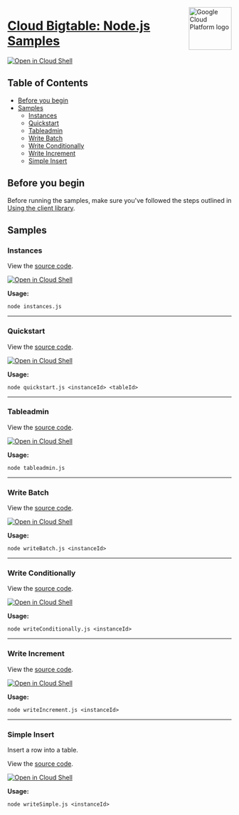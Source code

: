 [//]: # "This README.md file is auto-generated, all changes to this file will be lost."
[//]: # "To regenerate it, use `python -m synthtool`."
<img src="https://avatars2.githubusercontent.com/u/2810941?v=3&s=96" alt="Google Cloud Platform logo" title="Google Cloud Platform" align="right" height="96" width="96"/>

# [Cloud Bigtable: Node.js Samples](https://github.com/googleapis/nodejs-bigtable)

[![Open in Cloud Shell][shell_img]][shell_link]



## Table of Contents

* [Before you begin](#before-you-begin)
* [Samples](#samples)
  * [Instances](#instances)
  * [Quickstart](#quickstart)
  * [Tableadmin](#tableadmin)
  * [Write Batch](#write-batch)
  * [Write Conditionally](#write-conditionally)
  * [Write Increment](#write-increment)
  * [Simple Insert](#simple-insert)

## Before you begin

Before running the samples, make sure you've followed the steps outlined in
[Using the client library](https://github.com/googleapis/nodejs-bigtable#using-the-client-library).

## Samples



### Instances

View the [source code](https://github.com/googleapis/nodejs-bigtable/blob/master/samples/instances.js).

[![Open in Cloud Shell][shell_img]](https://console.cloud.google.com/cloudshell/open?git_repo=https://github.com/googleapis/nodejs-bigtable&page=editor&open_in_editor=samples/instances.js,samples/README.md)

__Usage:__


`node instances.js`


-----




### Quickstart

View the [source code](https://github.com/googleapis/nodejs-bigtable/blob/master/samples/quickstart.js).

[![Open in Cloud Shell][shell_img]](https://console.cloud.google.com/cloudshell/open?git_repo=https://github.com/googleapis/nodejs-bigtable&page=editor&open_in_editor=samples/quickstart.js,samples/README.md)

__Usage:__


`node quickstart.js <instanceId> <tableId>`


-----




### Tableadmin

View the [source code](https://github.com/googleapis/nodejs-bigtable/blob/master/samples/tableadmin.js).

[![Open in Cloud Shell][shell_img]](https://console.cloud.google.com/cloudshell/open?git_repo=https://github.com/googleapis/nodejs-bigtable&page=editor&open_in_editor=samples/tableadmin.js,samples/README.md)

__Usage:__


`node tableadmin.js`


-----




### Write Batch

View the [source code](https://github.com/googleapis/nodejs-bigtable/blob/master/samples/writeBatch.js).

[![Open in Cloud Shell][shell_img]](https://console.cloud.google.com/cloudshell/open?git_repo=https://github.com/googleapis/nodejs-bigtable&page=editor&open_in_editor=samples/writeBatch.js,samples/README.md)

__Usage:__


`node writeBatch.js <instanceId>`


-----




### Write Conditionally

View the [source code](https://github.com/googleapis/nodejs-bigtable/blob/master/samples/writeConditionally.js).

[![Open in Cloud Shell][shell_img]](https://console.cloud.google.com/cloudshell/open?git_repo=https://github.com/googleapis/nodejs-bigtable&page=editor&open_in_editor=samples/writeConditionally.js,samples/README.md)

__Usage:__


`node writeConditionally.js <instanceId>`


-----




### Write Increment

View the [source code](https://github.com/googleapis/nodejs-bigtable/blob/master/samples/writeIncrement.js).

[![Open in Cloud Shell][shell_img]](https://console.cloud.google.com/cloudshell/open?git_repo=https://github.com/googleapis/nodejs-bigtable&page=editor&open_in_editor=samples/writeIncrement.js,samples/README.md)

__Usage:__


`node writeIncrement.js <instanceId>`


-----




### Simple Insert

Insert a row into a table.

View the [source code](https://github.com/googleapis/nodejs-bigtable/blob/master/samples/writeSimple.js).

[![Open in Cloud Shell][shell_img]](https://console.cloud.google.com/cloudshell/open?git_repo=https://github.com/googleapis/nodejs-bigtable&page=editor&open_in_editor=samples/writeSimple.js,samples/README.md)

__Usage:__


`node writeSimple.js <instanceId>`






[shell_img]: https://gstatic.com/cloudssh/images/open-btn.png
[shell_link]: https://console.cloud.google.com/cloudshell/open?git_repo=https://github.com/googleapis/nodejs-bigtable&page=editor&open_in_editor=samples/README.md
[product-docs]: https://cloud.google.com/bigtable
